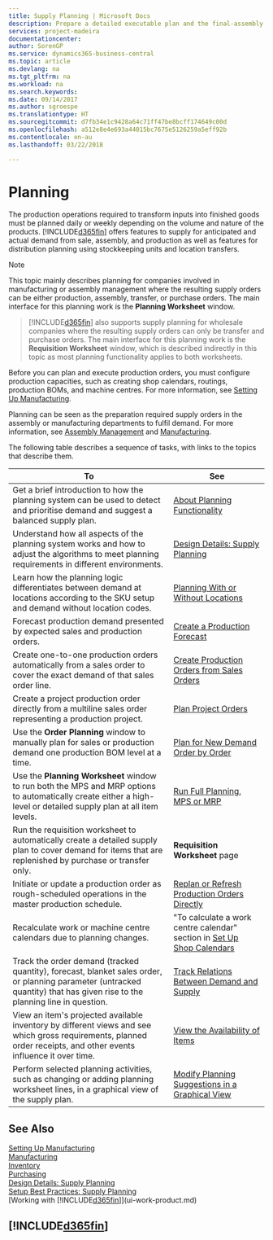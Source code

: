 ```yaml
---
title: Supply Planning | Microsoft Docs
description: Prepare a detailed executable plan and the final-assembly production schedule for sales and production demand.
services: project-madeira
documentationcenter: 
author: SorenGP
ms.service: dynamics365-business-central
ms.topic: article
ms.devlang: na
ms.tgt_pltfrm: na
ms.workload: na
ms.search.keywords: 
ms.date: 09/14/2017
ms.author: sgroespe
ms.translationtype: HT
ms.sourcegitcommit: d7fb34e1c9428a64c71ff47be8bcff174649c00d
ms.openlocfilehash: a512e8e4e693a44015bc7675e5126259a5eff92b
ms.contentlocale: en-au
ms.lasthandoff: 03/22/2018

---
```

# <a name="planning"></a>Planning
The production operations required to transform inputs into finished goods must be planned daily or weekly depending on the volume and nature of the products. [!INCLUDE[d365fin](includes/d365fin_md.md)] offers features to supply for anticipated and actual demand from sale, assembly, and production as well as features for distribution planning using stockkeeping units and location transfers.

> [!NOTE]
> This topic mainly describes planning for companies involved in manufacturing or assembly management where the resulting supply orders can be either production, assembly, transfer, or purchase orders. The main interface for this planning work is the **Planning Worksheet** window.

> [!INCLUDE[d365fin](includes/d365fin_md.md)] also supports supply planning for wholesale companies where the resulting supply orders can only be transfer and purchase orders. The main interface for this planning work is the **Requisition Worksheet** window, which is described indirectly in this topic as most planning functionality applies to both worksheets.

Before you can plan and execute production orders, you must configure production capacities, such as creating shop calendars, routings, production BOMs, and machine centres. For more information, see [Setting Up Manufacturing](production-configure-production-processes.md).

Planning can be seen as the preparation required supply orders in the assembly or manufacturing departments to fulfil demand. For more information, see [Assembly Management](assembly-assemble-items.md) and [Manufacturing](production-manage-manufacturing.md).

The following table describes a sequence of tasks, with links to the topics that describe them.   

|**To**|**See**|  
|------------|-------------|  
|Get a brief introduction to how the planning system can be used to detect and prioritise demand and suggest a balanced supply plan.|[About Planning Functionality](production-about-planning-functionality.md)|
|Understand how all aspects of the planning system works and how to adjust the algorithms to meet planning requirements in different environments.|[Design Details: Supply Planning](design-details-supply-planning.md)|
|Learn how the planning logic differentiates between demand at locations according to the SKU setup and demand without location codes.|[Planning With or Without Locations](production-planning-with-without-locations.md)|
|Forecast production demand presented by expected sales and production orders.|[Create a Production Forecast](production-how-to-create-a-forecast.md)|  
|Create one-to-one production orders automatically from a sales order to cover the exact demand of that sales order line.|[Create Production Orders from Sales Orders](production-how-to-create-production-orders-from-sales-orders.md)|
|Create a project production order directly from a multiline sales order representing a production project.|[Plan Project Orders](production-how-to-plan-project-orders.md)|
|Use the **Order Planning** window to manually plan for sales or production demand one production BOM level at a time.|[Plan for New Demand Order by Order](production-how-to-plan-for-new-demand.md)|
|Use the **Planning Worksheet** window to run both the MPS and MRP options to automatically create either a high-level or detailed supply plan at all item levels.|[Run Full Planning, MPS or MRP](production-how-to-run-mps-and-mrp.md)|
|Run the requisition worksheet to automatically create a detailed supply plan to cover demand for items that are replenished by purchase or transfer only.|**Requisition Worksheet** page|  
|Initiate or update a production order as rough-scheduled operations in the master production schedule.|[Replan or Refresh Production Orders Directly](production-how-to-replan-refresh-production-orders.md)|
|Recalculate work or machine centre calendars due to planning changes.|"To calculate a work centre calendar" section in [Set Up Shop Calendars](production-how-to-create-work-center-calendars.md)|
|Track the order demand (tracked quantity), forecast, blanket sales order, or planning parameter (untracked quantity) that has given rise to the planning line in question.|[Track Relations Between Demand and Supply](production-how-track-demand-supply.md)|
|View an item's projected available inventory by different views and see which gross requirements, planned order receipts, and other events influence it over time.|[View the Availability of Items](inventory-how-availability-overview.md)|  
|Perform selected planning activities, such as changing or adding planning worksheet lines, in a graphical view of the supply plan.|[Modify Planning Suggestions in a Graphical View](production-how-to-modify-planning-suggestions-in-a-graphical-view.md)|

## <a name="see-also"></a>See Also
[Setting Up Manufacturing](production-configure-production-processes.md)  
[Manufacturing](production-manage-manufacturing.md)    
[Inventory](inventory-manage-inventory.md)  
[Purchasing](purchasing-manage-purchasing.md)  
[Design Details: Supply Planning](design-details-supply-planning.md)   
[Setup Best Practices: Supply Planning](setup-best-practices-supply-planning.md)  
[Working with [!INCLUDE[d365fin](includes/d365fin_md.md)]](ui-work-product.md)

## [!INCLUDE[d365fin](includes/free_trial_md.md)]  
 

